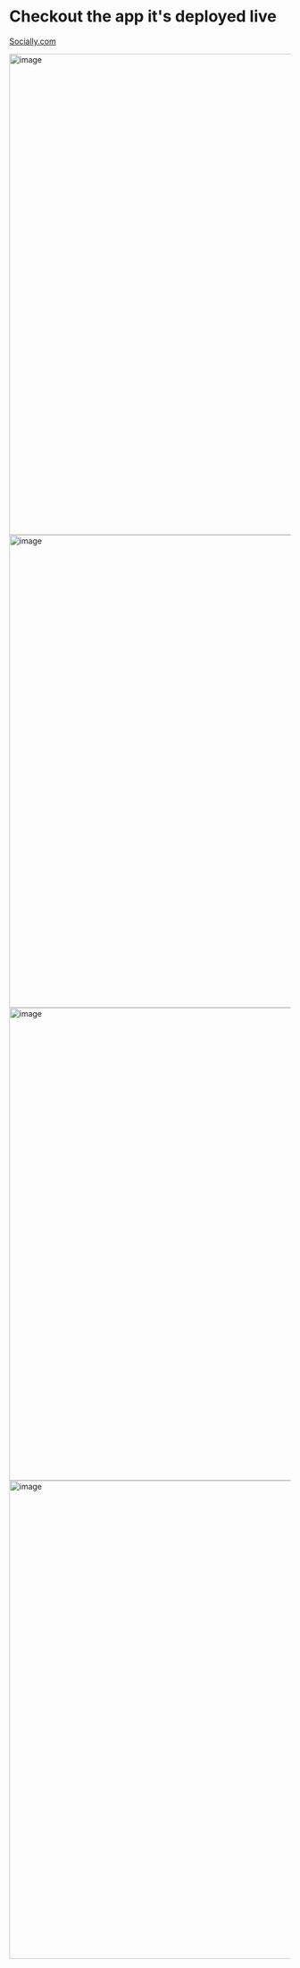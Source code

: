 <h1>Checkout the app it's deployed live</h1>

<a href='https://deer-networkv2.vercel.app/'> Socially.com </a>
<br>

<img width="1710" height="861" alt="image" src="https://github.com/user-attachments/assets/48525f90-3ff9-4c13-9916-7150bc3af831" />

<img width="1617" height="846" alt="image" src="https://github.com/user-attachments/assets/aa6f78f1-c934-4659-9afb-f5bcaeaade2c" />

<img width="1617" height="846" alt="image" src="https://github.com/user-attachments/assets/c47310e1-6508-459a-a2e5-8547eeeca479" />

<img width="1677" height="856" alt="image" src="https://github.com/user-attachments/assets/ef266fb2-402e-4d8e-9df5-2cb6b8cf30a4" />




